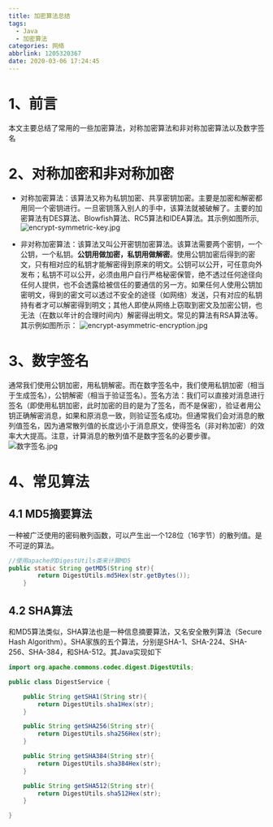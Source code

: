 ```yaml
---
title: 加密算法总结
tags:
  - Java
  - 加密算法
categories: 网络
abbrlink: 1205320367
date: 2020-03-06 17:24:45
---
```


# 1、前言
本文主要总结了常用的一些加密算法，对称加密算法和非对称加密算法以及数字签名
<!-- more -->
# 2、对称加密和非对称加密
- 对称加密算法：该算法又称为私钥加密、共享密钥加密。主要是加密和解密都用同一个密钥进行。一旦密钥落入别人的手中，该算法就被破解了。主要的加密算法有DES算法、Blowfish算法、RC5算法和IDEA算法。其示例如图所示,
![encrypt-symmetric-key.jpg][1]

- 非对称加密算法：该算法又叫公开密钥加密算法。该算法需要两个密钥，一个公钥，一个私钥。**公钥用做加密，私钥用做解密**。使用公钥加密后得到的密文，只有相对应的私钥才能解密得到原来的明文。公钥可以公开，可任意向外发布；私钥不可以公开，必须由用户自行严格秘密保管，绝不透过任何途径向任何人提供，也不会透露给被信任的要通信的另一方。如果任何人使用公钥加密明文，得到的密文可以透过不安全的途径（如网络）发送，只有对应的私钥持有者才可以解密得到明文；其他人即使从网络上窃取到密文及加密公钥，也无法（在数以年计的合理时间内）解密得出明文。常见的算法有RSA算法等。其示例如图所示：
![encrypt-asymmetric-encryption.jpg][2]

# 3、数字签名
通常我们使用公钥加密，用私钥解密。而在数字签名中，我们使用私钥加密（相当于生成签名），公钥解密（相当于验证签名）。签名方法：我们可以直接对消息进行签名（即使用私钥加密，此时加密的目的是为了签名，而不是保密），验证者用公钥正确解密消息，如果和原消息一致，则验证签名成功。但通常我们会对消息的散列值签名，因为通常散列值的长度远小于消息原文，使得签名（非对称加密）的效率大大提高。注意，计算消息的散列值不是数字签名的必要步骤。
![数字签名.jpg][3]

# 4、常见算法
## 4.1 MD5摘要算法
一种被广泛使用的密码散列函数，可以产生出一个128位（16字节）的散列值。是不可逆的算法。
```java
//使用apache的DigestUtils类来计算MD5
public static String getMD5(String str){
        return DigestUtils.md5Hex(str.getBytes());
    }
```
## 4.2 SHA算法
和MD5算法类似，SHA算法也是一种信息摘要算法，又名安全散列算法（Secure Hash Algorithm）。SHA家族的五个算法，分别是SHA-1、SHA-224、SHA-256、SHA-384，和SHA-512。其Java实现如下
```java
import org.apache.commons.codec.digest.DigestUtils;

public class DigestService {

    public String getSHA1(String str){
        return DigestUtils.sha1Hex(str);
    }

    public String getSHA256(String str){
        return DigestUtils.sha256Hex(str);
    }

    public String getSHA384(String str){
        return DigestUtils.sha384Hex(str);
    }

    public String getSHA512(String str){
        return DigestUtils.sha512Hex(str);
    }

}
```

  [1]: https://upyun.zhanghanlun.com/blog/2020/03/2957818672.jpg
  [2]: https://upyun.zhanghanlun.com/blog/2020/03/3394823393.jpg
  [3]: https://upyun.zhanghanlun.com/blog/2020/03/1536604835.jpg


